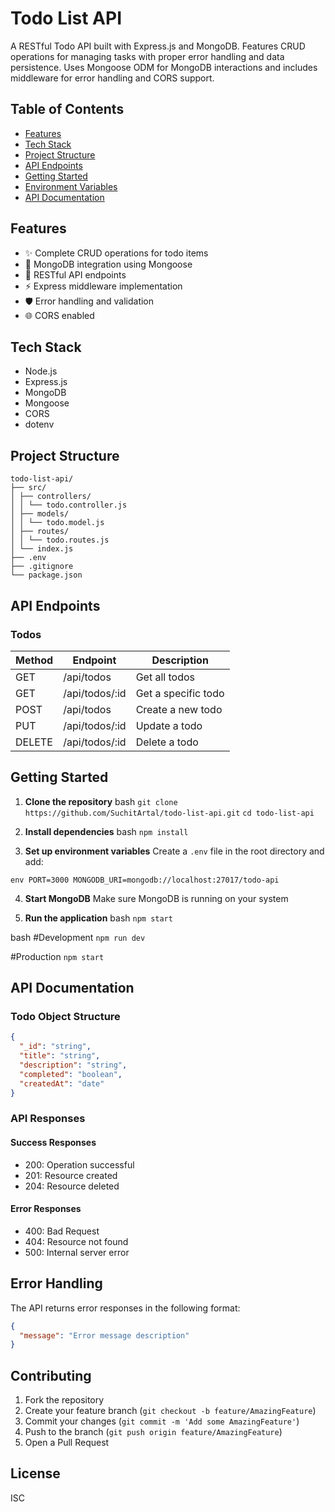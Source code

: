 # Todo List API

A RESTful Todo API built with Express.js and MongoDB. Features CRUD operations for managing tasks with proper error handling and data persistence. Uses Mongoose ODM for MongoDB interactions and includes middleware for error handling and CORS support.

## Table of Contents
- [Features](#features)
- [Tech Stack](#tech-stack)
- [Project Structure](#project-structure)
- [API Endpoints](#api-endpoints)
- [Getting Started](#getting-started)
- [Environment Variables](#environment-variables)
- [API Documentation](#api-documentation)

## Features
- ✨ Complete CRUD operations for todo items
- 📝 MongoDB integration using Mongoose
- 🔄 RESTful API endpoints
- ⚡ Express middleware implementation
- 🛡️ Error handling and validation
- 🌐 CORS enabled

## Tech Stack
- Node.js
- Express.js
- MongoDB
- Mongoose
- CORS
- dotenv

## Project Structure 
```
todo-list-api/
├── src/
│ ├── controllers/
│ │ └── todo.controller.js
│ ├── models/
│ │ └── todo.model.js
│ ├── routes/
│ │ └── todo.routes.js
│ └── index.js
├── .env
├── .gitignore
└── package.json
```
## API Endpoints

### Todos
| Method | Endpoint | Description |
|--------|----------|-------------|
| GET    | /api/todos | Get all todos |
| GET    | /api/todos/:id | Get a specific todo |
| POST   | /api/todos | Create a new todo |
| PUT    | /api/todos/:id | Update a todo |
| DELETE | /api/todos/:id | Delete a todo |

## Getting Started

1. **Clone the repository**
bash
`git clone https://github.com/SuchitArtal/todo-list-api.git`
`cd todo-list-api`

2. **Install dependencies**
bash
`npm install`

3. **Set up environment variables**
Create a `.env` file in the root directory and add:

`env
PORT=3000
MONGODB_URI=mongodb://localhost:27017/todo-api
`

4. **Start MongoDB**
Make sure MongoDB is running on your system

5. **Run the application**
bash
`npm start`

bash
#Development
`npm run dev`

#Production
`npm start`

## API Documentation

### Todo Object Structure
```json
{
  "_id": "string",
  "title": "string",
  "description": "string",
  "completed": "boolean",
  "createdAt": "date"
}
```

### API Responses

#### Success Responses
- 200: Operation successful
- 201: Resource created
- 204: Resource deleted

#### Error Responses
- 400: Bad Request
- 404: Resource not found
- 500: Internal server error

## Error Handling
The API returns error responses in the following format:
```json
{
  "message": "Error message description"
}
```

## Contributing
1. Fork the repository
2. Create your feature branch (`git checkout -b feature/AmazingFeature`)
3. Commit your changes (`git commit -m 'Add some AmazingFeature'`)
4. Push to the branch (`git push origin feature/AmazingFeature`)
5. Open a Pull Request

## License
ISC
